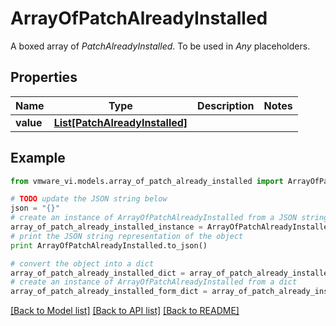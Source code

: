# ArrayOfPatchAlreadyInstalled

A boxed array of *PatchAlreadyInstalled*. To be used in *Any* placeholders. 

## Properties
Name | Type | Description | Notes
------------ | ------------- | ------------- | -------------
**value** | [**List[PatchAlreadyInstalled]**](PatchAlreadyInstalled.md) |  | 

## Example

```python
from vmware_vi.models.array_of_patch_already_installed import ArrayOfPatchAlreadyInstalled

# TODO update the JSON string below
json = "{}"
# create an instance of ArrayOfPatchAlreadyInstalled from a JSON string
array_of_patch_already_installed_instance = ArrayOfPatchAlreadyInstalled.from_json(json)
# print the JSON string representation of the object
print ArrayOfPatchAlreadyInstalled.to_json()

# convert the object into a dict
array_of_patch_already_installed_dict = array_of_patch_already_installed_instance.to_dict()
# create an instance of ArrayOfPatchAlreadyInstalled from a dict
array_of_patch_already_installed_form_dict = array_of_patch_already_installed.from_dict(array_of_patch_already_installed_dict)
```
[[Back to Model list]](../README.md#documentation-for-models) [[Back to API list]](../README.md#documentation-for-api-endpoints) [[Back to README]](../README.md)


